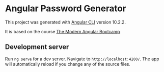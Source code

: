# Angular Password Generator

This project was generated with [Angular CLI](https://github.com/angular/angular-cli) version 10.2.2.

It is based on the course [The Modern Angular Bootcamp](https://www.udemy.com/course/the-modern-angular-bootcamp/)

## Development server

Run `ng serve` for a dev server. Navigate to `http://localhost:4200/`. The app will automatically reload if you change any of the source files.

